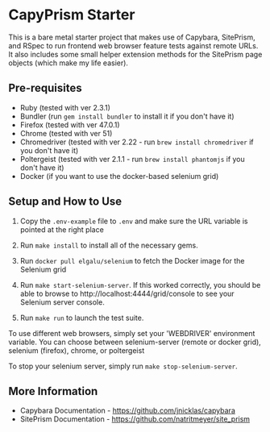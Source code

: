 # CapyPrism Starter

This is a bare metal starter project that makes use of Capybara, SitePrism, and RSpec to run
frontend web browser feature tests against remote URLs. It also includes some small helper
extension methods for the SitePrism page objects (which make my life easier).


## Pre-requisites

- Ruby (tested with ver 2.3.1)
- Bundler (run `gem install bundler` to install it if you don't have it)
- Firefox (tested with ver 47.0.1)
- Chrome (tested with ver 51)
- Chromedriver (tested with ver 2.22 - run `brew install chromedriver` if you don't have it)
- Poltergeist (tested with ver 2.1.1 - run `brew install phantomjs` if you don't have it)
- Docker (if you want to use the docker-based selenium grid)

## Setup and How to Use

1. Copy the `.env-example` file to `.env` and make sure the URL variable is pointed at the right place
   
2. Run `make install` to install all of the necessary gems.

3. Run `docker pull elgalu/selenium` to fetch the Docker image for the Selenium grid

4. Run `make start-selenium-server`. If this worked correctly, you should be able to browse to
   http://localhost:4444/grid/console to see your Selenium server console.

5. Run `make run` to launch the test suite.

To use different web browsers, simply set your 'WEBDRIVER' environment variable.
You can choose between selenium-server (remote or docker grid), selenium (firefox), chrome, or poltergeist

To stop your selenium server, simply run `make stop-selenium-server`.


## More Information

- Capybara Documentation - https://github.com/jnicklas/capybara
- SitePrism Documentation - https://github.com/natritmeyer/site_prism
